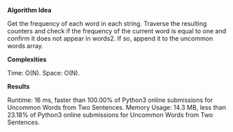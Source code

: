 **Algorithm Idea**

Get the frequency of each word in each 
string. Traverse the resulting counters 
and check if the frequency of the current 
word is equal to one and confirm it does not 
appear in words2. If so, append it to the 
uncommon words array. 

**Complexities**

Time: O(N).
Space: O(N).

**Results**

Runtime: 16 ms, faster than 100.00% of Python3 online submissions for Uncommon Words from Two Sentences.
Memory Usage: 14.3 MB, less than 23.18% of Python3 online submissions for Uncommon Words from Two Sentences.

